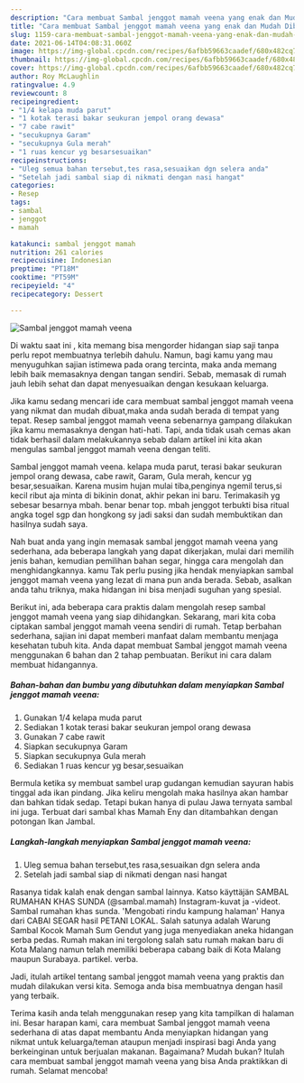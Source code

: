 ```yaml
---
description: "Cara membuat Sambal jenggot mamah veena yang enak dan Mudah Dibuat"
title: "Cara membuat Sambal jenggot mamah veena yang enak dan Mudah Dibuat"
slug: 1159-cara-membuat-sambal-jenggot-mamah-veena-yang-enak-dan-mudah-dibuat
date: 2021-06-14T04:08:31.060Z
image: https://img-global.cpcdn.com/recipes/6afbb59663caadef/680x482cq70/sambal-jenggot-mamah-veena-foto-resep-utama.jpg
thumbnail: https://img-global.cpcdn.com/recipes/6afbb59663caadef/680x482cq70/sambal-jenggot-mamah-veena-foto-resep-utama.jpg
cover: https://img-global.cpcdn.com/recipes/6afbb59663caadef/680x482cq70/sambal-jenggot-mamah-veena-foto-resep-utama.jpg
author: Roy McLaughlin
ratingvalue: 4.9
reviewcount: 8
recipeingredient:
- "1/4 kelapa muda parut"
- "1 kotak terasi bakar seukuran jempol orang dewasa"
- "7 cabe rawit"
- "secukupnya Garam"
- "secukupnya Gula merah"
- "1 ruas kencur yg besarsesuaikan"
recipeinstructions:
- "Uleg semua bahan tersebut,tes rasa,sesuaikan dgn selera anda"
- "Setelah jadi sambal siap di nikmati dengan nasi hangat"
categories:
- Resep
tags:
- sambal
- jenggot
- mamah

katakunci: sambal jenggot mamah 
nutrition: 261 calories
recipecuisine: Indonesian
preptime: "PT18M"
cooktime: "PT59M"
recipeyield: "4"
recipecategory: Dessert

---
```



![Sambal jenggot mamah veena](https://img-global.cpcdn.com/recipes/6afbb59663caadef/680x482cq70/sambal-jenggot-mamah-veena-foto-resep-utama.jpg)

Di waktu  saat ini , kita memang bisa mengorder hidangan siap saji tanpa perlu repot membuatnya terlebih dahulu. Namun, bagi kamu yang mau menyuguhkan sajian istimewa pada orang tercinta, maka anda memang lebih baik memasaknya dengan tangan sendiri. Sebab, memasak di rumah jauh lebih sehat dan dapat menyesuaikan dengan kesukaan keluarga.

Jika kamu sedang mencari ide cara membuat sambal jenggot mamah veena yang nikmat dan mudah dibuat,maka anda sudah berada di tempat yang tepat. Resep sambal jenggot mamah veena  sebenarnya gampang dilakukan jika kamu memasaknya dengan hati-hati. Tapi, anda tidak usah cemas akan tidak berhasil dalam melakukannya 
sebab dalam artikel ini kita akan mengulas sambal jenggot mamah veena dengan teliti.  

Sambal jenggot mamah veena. kelapa muda parut, terasi bakar seukuran jempol orang dewasa, cabe rawit, Garam, Gula merah, kencur yg besar,sesuaikan. Karena musim hujan mulai tiba,penginya ngemil terus,si kecil ribut aja minta di bikinin donat, akhir pekan ini baru. Terimakasih yg sebesar besarnya mbah. benar benar top. mbah jenggot terbukti bisa ritual angka togel sgp dan hongkong sy jadi saksi dan sudah membuktikan dan hasilnya sudah saya.

Nah buat anda yang ingin memasak sambal jenggot mamah veena yang sederhana, ada beberapa langkah yang dapat dikerjakan, mulai dari memilih jenis bahan, kemudian pemilihan bahan segar, hingga cara mengolah dan menghidangkannya. kamu Tak perlu pusing jika hendak menyiapkan sambal jenggot mamah veena yang lezat di mana pun anda berada. Sebab, asalkan anda  tahu triknya, maka hidangan ini bisa menjadi suguhan yang spesial.

Berikut ini, ada beberapa cara praktis  dalam mengolah resep sambal jenggot mamah veena yang siap dihidangkan. Sekarang, mari kita coba ciptakan sambal jenggot mamah veena sendiri di rumah. Tetap berbahan sederhana, sajian ini dapat memberi manfaat dalam membantu menjaga kesehatan tubuh kita. Anda dapat membuat Sambal jenggot mamah veena menggunakan 6 bahan dan 2 tahap pembuatan. Berikut ini cara dalam membuat hidangannya.

<!--inarticleads1-->

##### Bahan-bahan dan bumbu yang dibutuhkan dalam menyiapkan Sambal jenggot mamah veena:

1. Gunakan 1/4 kelapa muda parut
1. Sediakan 1 kotak terasi bakar seukuran jempol orang dewasa
1. Gunakan 7 cabe rawit
1. Siapkan secukupnya Garam
1. Siapkan secukupnya Gula merah
1. Sediakan 1 ruas kencur yg besar,sesuaikan


Bermula ketika sy membuat sambel urap gudangan kemudian sayuran habis tinggal ada ikan pindang. Jika keliru mengolah maka hasilnya akan hambar dan bahkan tidak sedap. Tetapi bukan hanya di pulau Jawa ternyata sambal ini juga. Terbuat dari sambal khas Mamah Eny dan ditambahkan dengan potongan Ikan Jambal. 

<!--inarticleads2-->

##### Langkah-langkah menyiapkan Sambal jenggot mamah veena:

1. Uleg semua bahan tersebut,tes rasa,sesuaikan dgn selera anda
1. Setelah jadi sambal siap di nikmati dengan nasi hangat


Rasanya tidak kalah enak dengan sambal lainnya. Katso käyttäjän SAMBAL RUMAHAN KHAS SUNDA (@sambal.mamah) Instagram-kuvat ja -videot. Sambal rumahan khas sunda. &#39;Mengobati rindu kampung halaman&#39; Hanya dari CABAI SEGAR hasil PETANI LOKAL. Salah satunya adalah Warung Sambal Kocok Mamah Sum Gendut yang juga menyediakan aneka hidangan serba pedas. Rumah makan ini tergolong salah satu rumah makan baru di Kota Malang namun telah memiliki beberapa cabang baik di Kota Malang maupun Surabaya. partikel. verba. 

Jadi, itulah artikel tentang  sambal jenggot mamah veena  yang praktis dan mudah dilakukan versi kita. Semoga anda bisa membuatnya dengan hasil yang terbaik. 

Terima kasih anda telah menggunakan resep yang kita tampilkan di halaman ini. Besar harapan kami, cara membuat  Sambal jenggot mamah veena sederhana di atas dapat membantu Anda menyiapkan hidangan yang nikmat untuk keluarga/teman ataupun menjadi inspirasi bagi Anda yang berkeinginan untuk berjualan makanan. Bagaimana? Mudah bukan? Itulah cara membuat sambal jenggot mamah veena yang bisa Anda praktikkan di rumah. Selamat mencoba!

